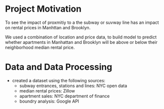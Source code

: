 # Project Motivation
To see the impact of proxmitiy to a the subway or suvway line has an impact on rental prices in Manhttan and Brooklyn.

We used a combination of location and price data, to build model to predict whether apartments in Manhattan and Brooklyn will be above or below their neighborhood median rental price.

# Data and Data Processing
* created a dataset using the following sources: 
  - subway entrances, stations and lines: NYC open data 
  - median rental prices: Zillow 
  - apartment sales: NYC department of  finance 
  - boundry analysis: Google API 
  





